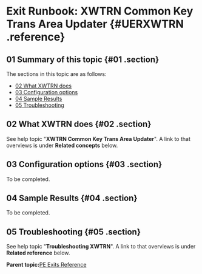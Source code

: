 # Exit Runbook: XWTRN Common Key Trans Area Updater {#UERXWTRN .reference}

## 01 Summary of this topic {#01 .section}

The sections in this topic are as follows:

-   [02 What XWTRN does](UERXWTRN.md#02)
-   [03 Configuration options](UERXWTRN.md#03)
-   [04 Sample Results](UERXWTRN.md#04)
-   [05 Troubleshooting](UERXWTRN.md#05)

## 02 What XWTRN does {#02 .section}

See help topic "**XWTRN Common Key Trans Area Updater**". A link to that overviews is under **Related concepts** below.

## 03 Configuration options {#03 .section}

To be completed.

## 04 Sample Results {#04 .section}

To be completed.

## 05 Troubleshooting {#05 .section}

See help topic "**Troubleshooting XWTRN**". A link to that overviews is under **Related reference** below.

**Parent topic:**[PE Exits Reference](../html/AAR550PMExitsRef.md)


